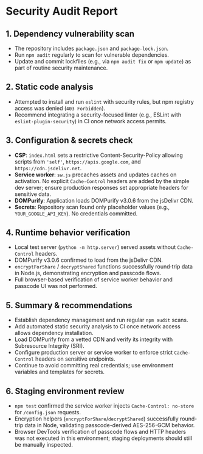 # Security Audit Report

## 1. Dependency vulnerability scan
- The repository includes `package.json` and `package-lock.json`.
- Run `npm audit` regularly to scan for vulnerable dependencies.
- Update and commit lockfiles (e.g., via `npm audit fix` or `npm update`) as part of routine security maintenance.

## 2. Static code analysis
- Attempted to install and run `eslint` with security rules, but npm registry access was denied (`403 Forbidden`).
- Recommend integrating a security-focused linter (e.g., ESLint with `eslint-plugin-security`) in CI once network access permits.

## 3. Configuration & secrets check
- **CSP**: `index.html` sets a restrictive Content-Security-Policy allowing scripts from `'self'`, `https://apis.google.com`, and `https://cdn.jsdelivr.net`.
- **Service worker**: `sw.js` precaches assets and updates caches on activation. No explicit `Cache-Control` headers are added by the simple dev server; ensure production responses set appropriate headers for sensitive data.
- **DOMPurify**: Application loads DOMPurify v3.0.6 from the jsDelivr CDN.
- **Secrets**: Repository scan found only placeholder values (e.g., `YOUR_GOOGLE_API_KEY`). No credentials committed.

## 4. Runtime behavior verification
- Local test server (`python -m http.server`) served assets without `Cache-Control` headers.
- DOMPurify v3.0.6 confirmed to load from the jsDelivr CDN.
- `encryptForShare` / `decryptShared` functions successfully round‑trip data in Node.js, demonstrating encryption and passcode flows.
- Full browser-based verification of service worker behavior and passcode UI was not performed.

## 5. Summary & recommendations
- Establish dependency management and run regular `npm audit` scans.
- Add automated static security analysis to CI once network access allows dependency installation.
- Load DOMPurify from a vetted CDN and verify its integrity with Subresource Integrity (SRI).
- Configure production server or service worker to enforce strict `Cache-Control` headers on sensitive endpoints.
- Continue to avoid committing real credentials; use environment variables and templates for secrets.

## 6. Staging environment review
- `npm test` confirmed the service worker injects `Cache-Control: no-store` for `/config.json` requests.
- Encryption helpers (`encryptForShare`/`decryptShared`) successfully round-trip data in Node, validating passcode-derived AES-256-GCM behavior.
- Browser DevTools verification of passcode flows and HTTP headers was not executed in this environment; staging deployments should still be manually inspected.
